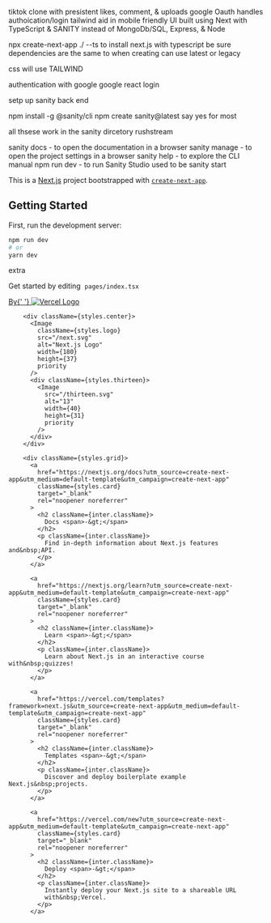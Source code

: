 
tiktok clone with presistent likes, comment, & uploads
google Oauth handles authoication/login tailwind aid in mobile friendly UI
built using Next with TypeScript & SANITY instead of MongoDb/SQL, Express, & Node





npx create-next-app ./ --ts   to install next.js with typescript
be sure dependencies are the same to when creating can use latest or legacy

css will use TAILWIND


authentication with google
google react login


setp up sanity back end

npm install -g @sanity/cli
npm create sanity@latest   say yes for most

all thsese work in the sanity dircetory rushstream

sanity docs - to open the documentation in a browser
sanity manage - to open the project settings in a browser
sanity help - to explore the CLI manual
npm run dev - to run Sanity Studio used to be sanity start


This is a [Next.js](https://nextjs.org/) project bootstrapped with [`create-next-app`](https://github.com/vercel/next.js/tree/canary/packages/create-next-app).

## Getting Started

First, run the development server:

```bash
npm run dev
# or
yarn dev
```









extra

 <p>
            Get started by editing&nbsp;
            <code className={styles.code}>pages/index.tsx</code>
          </p>
          <div>
            <a
              href="https://vercel.com?utm_source=create-next-app&utm_medium=default-template&utm_campaign=create-next-app"
              target="_blank"
              rel="noopener noreferrer"
            >
              By{' '}
              <Image
                src="/vercel.svg"
                alt="Vercel Logo"
                className={styles.vercelLogo}
                width={100}
                height={24}
                priority
              />
            </a>
          </div>
        </div>

        <div className={styles.center}>
          <Image
            className={styles.logo}
            src="/next.svg"
            alt="Next.js Logo"
            width={180}
            height={37}
            priority
          />
          <div className={styles.thirteen}>
            <Image
              src="/thirteen.svg"
              alt="13"
              width={40}
              height={31}
              priority
            />
          </div>
        </div>

        <div className={styles.grid}>
          <a
            href="https://nextjs.org/docs?utm_source=create-next-app&utm_medium=default-template&utm_campaign=create-next-app"
            className={styles.card}
            target="_blank"
            rel="noopener noreferrer"
          >
            <h2 className={inter.className}>
              Docs <span>-&gt;</span>
            </h2>
            <p className={inter.className}>
              Find in-depth information about Next.js features and&nbsp;API.
            </p>
          </a>

          <a
            href="https://nextjs.org/learn?utm_source=create-next-app&utm_medium=default-template&utm_campaign=create-next-app"
            className={styles.card}
            target="_blank"
            rel="noopener noreferrer"
          >
            <h2 className={inter.className}>
              Learn <span>-&gt;</span>
            </h2>
            <p className={inter.className}>
              Learn about Next.js in an interactive course with&nbsp;quizzes!
            </p>
          </a>

          <a
            href="https://vercel.com/templates?framework=next.js&utm_source=create-next-app&utm_medium=default-template&utm_campaign=create-next-app"
            className={styles.card}
            target="_blank"
            rel="noopener noreferrer"
          >
            <h2 className={inter.className}>
              Templates <span>-&gt;</span>
            </h2>
            <p className={inter.className}>
              Discover and deploy boilerplate example Next.js&nbsp;projects.
            </p>
          </a>

          <a
            href="https://vercel.com/new?utm_source=create-next-app&utm_medium=default-template&utm_campaign=create-next-app"
            className={styles.card}
            target="_blank"
            rel="noopener noreferrer"
          >
            <h2 className={inter.className}>
              Deploy <span>-&gt;</span>
            </h2>
            <p className={inter.className}>
              Instantly deploy your Next.js site to a shareable URL
              with&nbsp;Vercel.
            </p>
          </a>